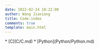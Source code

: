 ```yaml
---
date: 2022-02-24 18:22:00
author: Wang Jiaxiang
title: Code-index
comments: true
template: main.html
---
```

<div class="grid cards" markdown>
* [C](C/C.md)
* [Python](Python/Python.md)
</div>
